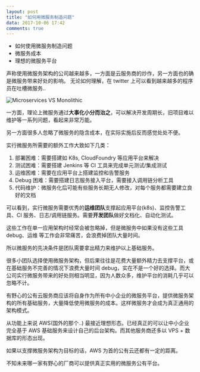 ```yaml
---
layout: post
title: "如何用微服务制造问题"
data: 2017-10-06 17:42
comments: true
---
```


* 如何使用微服务制造问题
* 微服务成本
* 理想的微服务平台

声称使用微服务架构的公司越来越多，一方面是云服务商的炒作，另一方面也的确是微服务带来好处的影响。
无论如何理解，在 twitter 上可以看到越来越多的程序员在吐槽微服务..

![Microservices VS Monolithic](/images/posts/microservices_problems/1.jpg)

一方面，理论上微服务通过**大事化小分而治之**，可以解决开发周期长，旧项目难以维护等一系列问题，看起来非常万能。

另一方面很多人忽略了微服务的隐含成本，在实际实施后反而感觉处处不便。

实行微服务所需要的额外工作大致如下几类：
1. 部署困难：需要搭建如 K8s, CloudFoundry 等应用平台来解决
2. 测试困难：需要搭建 Jenkins 等 CI 工具来完成单元测试/集成测试
3. 运维困难：需要在应用平台上搭建监控和告警服务
4. Debug 困难：需要搭建日志服务接入平台，需要接入调用链分析工具
5. 代码维护：微服务化后可能有些服务长期无人修改，对每个服务都需要建立良好的文档

可以看到，实行微服务需要优秀的**运维团队**支撑起应用平台(k8s)、监控告警工具、CI 服务、日志/调用链服务。需要**开发团队**做好文档化、自动化测试。

这些工作在单一应用架构时经常会被忽略掉，但是微服务中如果没有这些工具 debug、运维 等工作会非常痛苦，会浪费掉团队大量时间。

所以微服务的先决条件是团队需要拿出精力来维护以上基础服务。

很多小团队选择使用微服务架构，但后果往往是花费大量额外精力去支撑平台，或在基础服务不完善的情况下浪费大量时间 debug，实在不是一个好的选择。而大公司实行微服务带来的好处则相当明显，因为人数众多，维护平台的消耗几乎可以忽略不计。

有野心的公有云服务商应该将自身作为所有中小企业的微服务平台，提供微服务架构的所有基础服务，大量降低使用微服务的成本。这样微服务才会成为真正通用的架构模式。

从功能上来说 AWS(国外的那个..) 最接近理想形态。已经真正的可以让中小企业完全基于 AWS 基础服务来设计自己的后台架构。而其他服务商还多以 VPS + 数据库的形态出现。

如果以支撑微服务架构为目标的话，AWS 为首的公有云还都有一定的距离。

不知未来哪一家有野心的厂商可以提供真正实用的微服务公有平台。
